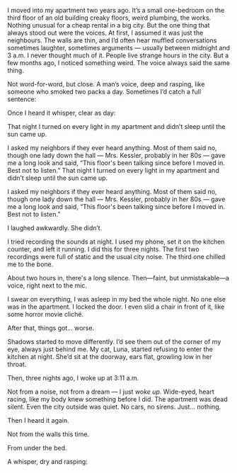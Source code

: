 I moved into my apartment two years ago. It’s a small one-bedroom on the third floor of an old building creaky floors, weird plumbing, the works. Nothing unusual for a cheap rental in a big city. But the one thing that always stood out were the voices. At first, I assumed it was just the neighbours. The walls are thin, and I’d often hear muffled conversations sometimes laughter, sometimes arguments — usually between midnight and 3 a.m. I never thought much of it. People live strange hours in the city. But a few months ago, I noticed something weird. The voice always said the same thing. 

Not word-for-word, but close. A man’s voice, deep and rasping, like someone who smoked two packs a day. Sometimes I’d catch a full sentence:

>

Once I heard it whisper, clear as day:

>

That night I turned on every light in my apartment and didn’t sleep until the sun came up.

I asked my neighbors if they ever heard anything. Most of them said no, though one lady down the hall — Mrs. Kessler, probably in her 80s — gave me a long look and said, “This floor's been talking since before I moved in. Best not to listen.” That night I turned on every light in my apartment and didn’t sleep until the sun came up.

I asked my neighbors if they ever heard anything. Most of them said no, though one lady down the hall — Mrs. Kessler, probably in her 80s — gave me a long look and said, “This floor's been talking since before I moved in. Best not to listen.”

I laughed awkwardly. She didn’t.

I tried recording the sounds at night. I used my phone, set it on the kitchen counter, and left it running. I did this for three nights. The first two recordings were full of static and the usual city noise. The third one chilled me to the bone. 

About two hours in, there's a long silence. Then—faint, but unmistakable—a voice, right next to the mic.

>

I swear on everything, I was asleep in my bed the whole night. No one else was in the apartment. I locked the door. I even slid a chair in front of it, like some horror movie cliché.

After that, things got... worse.

Shadows started to move differently. I’d see them out of the corner of my eye, always just behind me. My cat, Luna, started refusing to enter the kitchen at night. She’d sit at the doorway, ears flat, growling low in her throat. 

Then, three nights ago, I woke up at 3:11 a.m.

Not from a noise, not from a dream — I just *woke up*. Wide-eyed, heart racing, like my body knew something before I did. The apartment was dead silent. Even the city outside was quiet. No cars, no sirens. Just... nothing.

Then I heard it again.

Not from the walls this time.

From under the bed.

A whisper, dry and rasping:

>